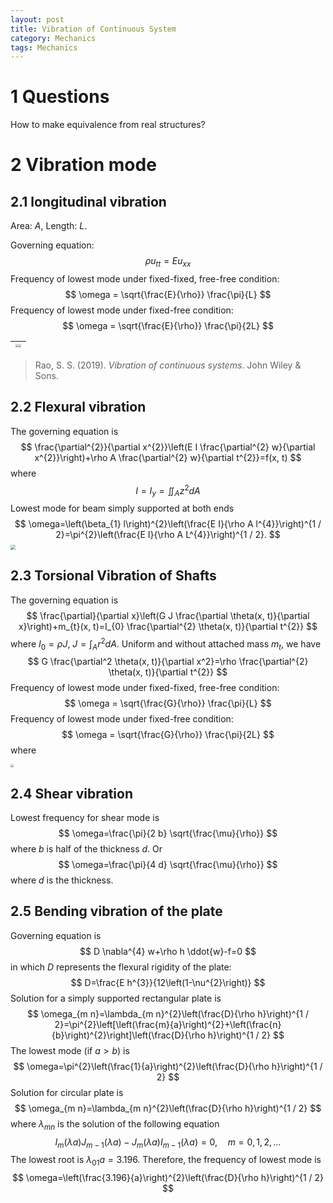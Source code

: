 ```yaml
---
layout: post
title: Vibration of Continuous System
category: Mechanics
tags: Mechanics
---
```




# 1 Questions

How to make equivalence from real structures?

# 2 Vibration mode

## 2.1 longitudinal vibration

Area: $A$, Length: $L$.

Governing equation:
$$
\rho u_{tt} = E u_{xx}
$$
Frequency of lowest mode under fixed-fixed, free-free condition:
$$
\omega = \sqrt{\frac{E}{\rho}} \frac{\pi}{L}
$$
Frequency of lowest mode under fixed-free condition:
$$
\omega = \sqrt{\frac{E}{\rho}} \frac{\pi}{2L}
$$

| <img src="https://raw.github.com/wangshaoyun/image/master/Screen%20Shot%202022-01-02%20at%2017.17.41.png" style="zoom:30%;" /><img src="https://raw.github.com/wangshaoyun/image/master/Screen%20Shot%202022-01-02%20at%2017.18.24.png" style="zoom:28%;" /> |
| :----------------------------------------------------------: |

>Rao, S. S. (2019). *Vibration of continuous systems*. John Wiley & Sons.

## 2.2 Flexural vibration

The governing equation is
$$
\frac{\partial^{2}}{\partial x^{2}}\left(E I \frac{\partial^{2} w}{\partial x^{2}}\right)+\rho A \frac{\partial^{2} w}{\partial t^{2}}=f(x, t)
$$
where
$$
I=I_{y}=\iint_{A} z^{2} d A
$$
Lowest mode for beam simply supported at both ends
$$
\omega=\left(\beta_{1} l\right)^{2}\left(\frac{E I}{\rho A l^{4}}\right)^{1 / 2}=\pi^{2}\left(\frac{E I}{\rho A L^{4}}\right)^{1 / 2}.
$$
<img src="https://raw.github.com/wangshaoyun/image/master/Screen%20Shot%202022-01-02%20at%2021.30.45.png" style="zoom:50%;" />

## 2.3 Torsional Vibration of Shafts

The governing equation is
$$
\frac{\partial}{\partial x}\left(G J \frac{\partial \theta(x, t)}{\partial x}\right)+m_{t}(x, t)=I_{0} \frac{\partial^{2} \theta(x, t)}{\partial t^{2}}
$$
where $I_0 = \rho J$, $J = \int_A r^2 dA$. Uniform and without attached mass $m_t$, we have
$$
G  \frac{\partial^2 \theta(x, t)}{\partial x^2}=\rho \frac{\partial^{2} \theta(x, t)}{\partial t^{2}}
$$
Frequency of lowest mode under fixed-fixed, free-free condition:
$$
\omega = \sqrt{\frac{G}{\rho}} \frac{\pi}{L}
$$
Frequency of lowest mode under fixed-free condition:
$$
\omega = \sqrt{\frac{G}{\rho}} \frac{\pi}{2L}
$$
where 

<img src="https://raw.github.com/wangshaoyun/image/master/Screen%20Shot%202022-01-02%20at%2019.47.24.png" style="zoom:30%;" />



## 2.4 Shear vibration

Lowest frequency for shear mode is
$$
\omega=\frac{\pi}{2 b} \sqrt{\frac{\mu}{\rho}}
$$
where $b$ is half of the thickness $d$. Or
$$
\omega=\frac{\pi}{4 d} \sqrt{\frac{\mu}{\rho}}
$$
where $d$ is the thickness.

## 2.5 Bending vibration of the plate

Governing equation is
$$
D \nabla^{4} w+\rho h \ddot{w}-f=0
$$
in which $D$ represents the flexural rigidity of the plate:
$$
D=\frac{E h^{3}}{12\left(1-\nu^{2}\right)}
$$
Solution for a simply supported rectangular plate is
$$
\omega_{m n}=\lambda_{m n}^{2}\left(\frac{D}{\rho h}\right)^{1 / 2}=\pi^{2}\left[\left(\frac{m}{a}\right)^{2}+\left(\frac{n}{b}\right)^{2}\right]\left(\frac{D}{\rho h}\right)^{1 / 2}
$$
The lowest mode (if $a>b$) is
$$
\omega=\pi^{2}\left(\frac{1}{a}\right)^{2}\left(\frac{D}{\rho h}\right)^{1 / 2}
$$
Solution for circular plate is
$$
\omega_{m n}=\lambda_{m n}^{2}\left(\frac{D}{\rho h}\right)^{1 / 2}
$$
where $\lambda_{mn}$ is the solution of the following equation
$$
I_{m}(\lambda a) J_{m-1}(\lambda a)-J_{m}(\lambda a) I_{m-1}(\lambda a)=0, \quad m=0,1,2, \ldots
$$
The lowest root is $\lambda_{01} a=3.196$. Therefore, the frequency of lowest mode is
$$
\omega=\left(\frac{3.196}{a}\right)^{2}\left(\frac{D}{\rho h}\right)^{1 / 2}
$$
